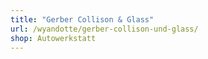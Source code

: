 ```yaml
---
title: "Gerber Collison & Glass"
url: /wyandotte/gerber-collison-und-glass/
shop: Autowerkstatt
---
```

